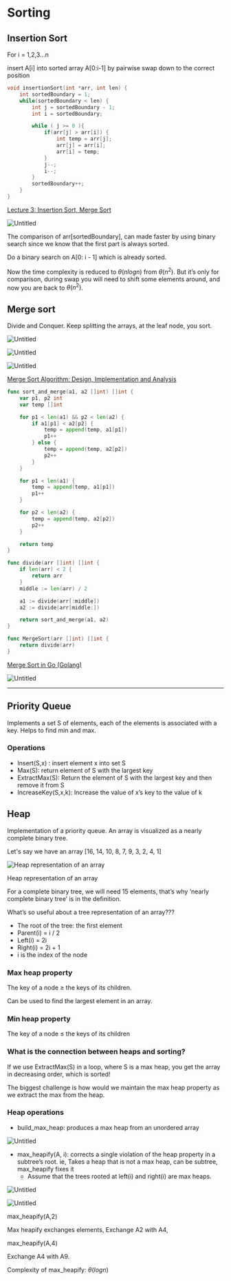# Sorting

## Insertion Sort

For i = 1,2,3…n

insert A[i] into sorted array A[0:i-1] by pairwise swap down to the correct position

```c
void insertionSort(int *arr, int len) {
    int sortedBoundary = 1;
    while(sortedBoundary < len) {
        int j = sortedBoundary - 1;
        int i = sortedBoundary;

        while ( j >= 0 ){
            if(arr[j] > arr[i]) {
                int temp = arr[j];
                arr[j] = arr[i];
                arr[i] = temp;
            }
            j--;
            i--;
        }
        sortedBoundary++;
    }
}
```

[Lecture 3: Insertion Sort, Merge Sort](https://youtu.be/Kg4bqzAqRBM?list=PLUl4u3cNGP61Oq3tWYp6V_F-5jb5L2iHb&t=694)

![Untitled](Sorting%20e67c577590af471f9e83048304bd4f7f/Untitled.png)

The comparison of arr[sortedBoundary], can made faster by using binary search since we know that the first part is always sorted.

Do a binary search on A[0: i - 1] which is already sorted. 

Now the time complexity is reduced to $\theta(nlog n)$ from $\theta(n^2)$. But it’s only for comparison, during swap you will need to shift some elements around, and now you are back to $\theta(n^2)$.

## Merge sort

Divide and Conquer. Keep splitting the arrays, at the leaf node, you sort.

![Untitled](Sorting%20e67c577590af471f9e83048304bd4f7f/Untitled%201.png)

![Untitled](Sorting%20e67c577590af471f9e83048304bd4f7f/Untitled%202.png)

![Untitled](Sorting%20e67c577590af471f9e83048304bd4f7f/Untitled%203.png)

[Merge Sort Algorithm: Design, Implementation and Analysis](https://www.enjoyalgorithms.com/blog/merge-sort-algorithm)

```go
func sort_and_merge(a1, a2 []int) []int {
	var p1, p2 int
	var temp []int

	for p1 < len(a1) && p2 < len(a2) {
		if a1[p1] < a2[p2] {
			temp = append(temp, a1[p1])
			p1++
		} else {
			temp = append(temp, a2[p2])
			p2++
		}
	}

	for p1 < len(a1) {
		temp = append(temp, a1[p1])
		p1++
	}

	for p2 < len(a2) {
		temp = append(temp, a2[p2])
		p2++
	}

	return temp
}

func divide(arr []int) []int {
	if len(arr) < 2 {
		return arr
	}
	middle := len(arr) / 2

	a1 := divide(arr[:middle])
	a2 := divide(arr[middle:])

	return sort_and_merge(a1, a2)
}

func MergeSort(arr []int) []int {
	return divide(arr)
}
```

[Merge Sort in Go (Golang)](https://austingwalters.com/merge-sort-in-go-golang/)

 

![Untitled](Sorting%20e67c577590af471f9e83048304bd4f7f/Untitled%204.png)

---

## Priority Queue

Implements a set S of elements, each of the elements is associated with a key. Helps to find min and max.

### Operations

- Insert(S,x) : insert element x into set S
- Max(S): return element of S with the largest key
- ExtractMax(S): Return the element of S with the largest key and then remove it from S
- IncreaseKey(S,x,k): Increase the value of x’s key to the value of k

## Heap

Implementation of a priority queue. An array is visualized as a nearly complete binary tree.

Let's say we have an array [16, 14, 10, 8, 7, 9, 3, 2, 4, 1]

![Heap representation of an array](Sorting%20e67c577590af471f9e83048304bd4f7f/Untitled%205.png)

Heap representation of an array

For a complete binary tree, we will need 15 elements, that’s why ‘nearly complete binary tree’ is in the definition. 

What’s so useful about a tree representation of an array???

- The root of the tree: the first element
- Parent(i) = i / 2
- Left(i) = 2i
- Right(i) = 2i + 1
- i is the index of the node

### Max heap property

The key of a node ≥ the keys of its children. 

Can be used to find the largest element in an array.

### Min heap property

The key of a node ≤ the keys of its children 

### What is the connection between heaps and sorting?

If we use ExtractMax(S) in a loop, where S is a max heap, you get the array in decreasing order, which is sorted!

The biggest challenge is how would we maintain the max heap property as we extract the max from the heap.

### Heap operations

- build_max_heap: produces a max heap from an unordered array

![Untitled](Sorting%20e67c577590af471f9e83048304bd4f7f/Untitled%206.png)

- max_heapify(A, i): corrects a single violation of the heap property in a subtree’s root. ie, Takes a heap that is not a max heap, can be subtree, max_heapify fixes it
    - Assume that the trees rooted at left(i) and right(i) are max heaps.

![Untitled](Sorting%20e67c577590af471f9e83048304bd4f7f/Untitled%207.png)

![Untitled](Sorting%20e67c577590af471f9e83048304bd4f7f/Untitled%208.png)

max_heapify(A,2)

Max heapify exchanges elements, Exchange A2 with A4,

max_heapify(A,4)

Exchange A4 with A9.

Complexity of max_heapify: $\theta(logn)$